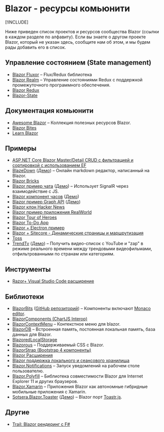 # Blazor - ресурсы комьюнити

[!INCLUDE[](~/includes/blazor-preview-notice.md)]

Ниже приведен список проектов и ресурсов сообщества Blazor (ссылки в каждом разделе по алфавиту). Если вы знаете о другом проекте Blazor, который не указан здесь, сообщите нам об этом, и мы будем рады добавить его в список.

## Управление состоянием (State management)

* [Blazor Fluxor](https://mrpmorris.github.io/blazor-fluxor/) &ndash; Flux/Redux библиотека 
* [Blazor Realm](https://dworthen.github.io/BlazorRealm/docs/quickstart.html) &ndash; Управление состояниями Redux с поддержкой промежуточного программного обеспечения.
* [Blazor Redux](https://github.com/torhovland/blazor-redux)
* [Blazor-State](https://timewarpengineering.github.io/blazor-state/)

## Документация комьюнити

* [Awesome Blazor](https://github.com/AdrienTorris/awesome-blazor) &ndash; Коллекция полезных ресурсов Blazor.
* [Blazor Bites](https://codedaze.io/tag/blazor-bites/)
* [Learn Blazor](https://learn-blazor.com/)

## Примеры

* [ASP.NET Core Blazor Master/Detail CRUD с фильтрацией и сортировкой с использованием EF](https://code.msdn.microsoft.com/vstudio/ASPNET-Core-Blazor-122b108a)
* [BlazeDown](https://github.com/EdCharbeneau/BlazeDown) ([Демо](http://edcharbeneau.com/BlazeDown/)) &ndash; Онлайн markdown редактор, написанный на Blazor.
* [Blazor Bricks](https://www.codeproject.com/Articles/1241210/WebAssembly-with-Blazor)
* [Blazor пример чата](https://github.com/conficient/BlazorChatSample) ([Демо](https://blazorchatsample.azurewebsites.net/)) &ndash; Использует SignalR через взаимодействие с JS.
* [Blazor компонент часов](https://github.com/Lupusa87/LupusaBlazorProjects) ([Демо](http://lupusablazordemos.azurewebsites.net/))
* [Blazor пример Graph API](https://github.com/jburman/BlazorGraphExample) ([Демо](https://blazorgraph.z20.web.core.windows.net/))
* [Blazor клон Hacker News](https://github.com/lohithgn/blazor-hackernews-clone)
* [Blazor пример приложения RealWorld](https://github.com/torhovland/blazor-realworld-example-app)
* [Blazor Tour of Heroes](https://github.com/lohithgn/blazor-tour-of-heroes)
* [Blazor To-Do App](https://github.com/BorowskiKamil/blazor-tasks)
* [Blazor + Electron пример](https://github.com/SteveSandersonMS/BlazorElectronExperiment.Sample)
* [Blazor + Sitecore - Динамические страницы и маршрутизация](https://github.com/GoranHalvarsson/SitecoreBlazor)
* [Toss](https://github.com/RemiBou/Toss.Blazor)
* [TrendTv](https://github.com/MattMarked/TrendTv) ([Демо](http://zaptube2.azurewebsites.net/)) &ndash; Получить видео-список с YouTube и "zap" в режиме реального времени между трендовыми видеофильмами, отфильтрованными по странам или категориям.

## Инструменты

* [Razor+ Visual Studio Code расширение](https://marketplace.visualstudio.com/items?itemName=austincummings.razor-plus)

## Библиотеки

* [BlazorBits](http://blazorbits.net) ([GitHub репозиторий](https://github.com/blazorbits)) &ndash; Компоненты включают [Monaco editor](https://github.com/Microsoft/monaco-editor).
* [BlazorComponents (ChartJS Interop)](https://github.com/muqeet-khan/BlazorComponents)
* [BlazorContextMenu](https://github.com/stavroskasidis/BlazorContextMenu) &ndash; Контекстное меню для blazor.
* [BlazorDB](https://github.com/chanan/BlazorDB) &ndash; Встроенная память, постоянная локальная память, база данных для Blazor.
* [BlazoredLocalStorage](https://github.com/chrissainty/BlazoredLocalStorage)
* [Blazorous](https://github.com/chanan/Blazorous) &ndash; Поддерживаемый CSS с Blazor.
* [BlazorStrap (Bootstrap 4 компоненты)](https://github.com/chanan/BlazorStrap)
* [Blazor Расширения](https://github.com/BlazorExtensions/)
* [Blazor поддержка локального и сеансового хранилища](https://github.com/cloudcrate/BlazorStorage)
* [Blazor.Notifications](https://github.com/vertonghenb/Blazor.Notifications) &ndash; Запуск уведомлений на рабочем столе пользователю.
* [Blazor.Polyfill](https://github.com/Daddoon/Blazor.Polyfill) &ndash; Библиотека совместимости Blazor для Internet Explorer 11 и других браузеров.
* [Blazor.Xamarin](https://github.com/Daddoon/Blazor.Xamarin) &ndash; Приложения Blazor как автономные гибридные мобильные приложения с Xamarin.
* [Sotsera.Blazor.Toaster](https://github.com/sotsera/sotsera.blazor.toaster) ([Демо](https://sotsera.github.io/sotsera.blazor.toaster/)) &ndash; Blazor порт [Toastr.js](https://github.com/CodeSeven/toastr/).

## Другие

* [Trail: Blazor рендеринг с F#](https://github.com/panesofglass/trail)
